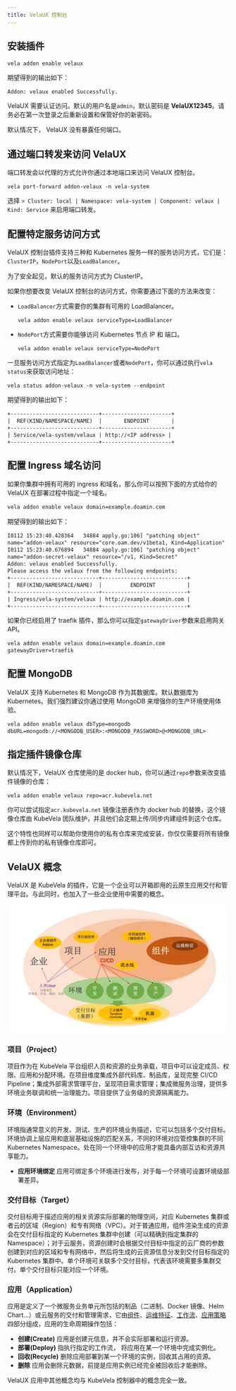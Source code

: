 ```yaml
---
title: VelaUX 控制台
---
```


## 安装插件

```shell script
vela addon enable velaux
```

期望得到的输出如下：
```
Addon: velaux enabled Successfully.
```

VelaUX 需要认证访问。默认的用户名是`admin`，默认密码是 **VelaUX12345**。请务必在第一次登录之后重新设置和保管好你的新密码。

默认情况下， VelaUX 没有暴露任何端口。

## 通过端口转发来访问 VelaUX

端口转发会以代理的方式允许你通过本地端口来访问 VelaUX 控制台。

```
vela port-forward addon-velaux -n vela-system
```

选择 `> Cluster: local | Namespace: vela-system | Component: velaux | Kind: Service` 来启用端口转发。

## 配置特定服务访问方式

VelaUX 控制台插件支持三种和 Kubernetes 服务一样的服务访问方式，它们是：`ClusterIP`，`NodePort`以及`LoadBalancer`。

为了安全起见，默认的服务访问方式为 ClusterIP。

如果你想要改变 VelaUX 控制台的访问方式，你需要通过下面的方法来改变：

- `LoadBalancer`方式需要你的集群有可用的 LoadBalancer。
    ```shell script
    vela addon enable velaux serviceType=LoadBalancer
    ```
- `NodePort`方式需要你能够访问 Kubernetes 节点 IP 和 端口。
    ```shell script
    vela addon enable velaux serviceType=NodePort
    ```
一旦服务访问方式指定为`LoadBalancer`或者`NodePort`，你可以通过执行`vela status`来获取访问地址：
```
vela status addon-velaux -n vela-system --endpoint
```

期望得到的输出如下：
```
+----------------------------+----------------------+
|  REF(KIND/NAMESPACE/NAME)  |       ENDPOINT       |
+----------------------------+----------------------+
| Service/vela-system/velaux | http://<IP address> |
+----------------------------+----------------------+
```

## 配置 Ingress 域名访问

如果你集群中拥有可用的 ingress 和域名，那么你可以按照下面的方式给你的 VelaUX 在部署过程中指定一个域名。

```bash
vela addon enable velaux domain=example.doamin.com
```

期望得到的输出如下：
```
I0112 15:23:40.428364   34884 apply.go:106] "patching object" name="addon-velaux" resource="core.oam.dev/v1beta1, Kind=Application"
I0112 15:23:40.676894   34884 apply.go:106] "patching object" name="addon-secret-velaux" resource="/v1, Kind=Secret"
Addon: velaux enabled Successfully.
Please access the velaux from the following endpoints:
+----------------------------+---------------------------+
|  REF(KIND/NAMESPACE/NAME)  |         ENDPOINT          |
+----------------------------+---------------------------+
| Ingress/vela-system/velaux | http://example.doamin.com |
+----------------------------+---------------------------+
```

如果你已经启用了 traefik 插件，那么你可以指定`gatewayDriver`参数来启用网关 API。

```shell script
vela addon enable velaux domain=example.doamin.com gatewayDriver=traefik
```

## 配置 MongoDB

VelaUX 支持 Kubernetes 和 MongoDB 作为其数据库。默认数据库为 Kubernetes。我们强烈建议你通过使用 MongoDB 来增强你的生产环境使用体验。

```shell script
vela addon enable velaux dbType=mongodb dbURL=mongodb://<MONGODB_USER>:<MONGODB_PASSWORD>@<MONGODB_URL>
```

## 指定插件镜像仓库

默认情况下，VelaUX 仓库使用的是 docker hub，你可以通过`repo`参数来改变插件镜像的仓库：

```shell script
vela addon enable velaux repo=acr.kubevela.net
```

你可以尝试指定`acr.kubevela.net` 镜像注册表作为 docker hub 的替换，这个镜像仓库由 KubeVela 团队维护，并且他们会定期上传/同步内建组件到这个仓库。

这个特性也同样可以帮助你使用你的私有仓库来完成安装，你仅仅需要将所有镜像都上传到你的私有镜像仓库即可。

## VelaUX 概念

VelaUX 是 KubeVela 的插件，它是一个企业可以开箱即用的云原生应用交付和管理平台。与此同时，也加入了一些企业使用中需要的概念。

![alt](../../resources/velaux-concept.png)

### 项目（Project）

项目作为在 KubeVela 平台组织人员和资源的业务承载，项目中可以设定成员、权限、应用和分配环境。在项目维度集成外部代码库、制品库，呈现完整 CI/CD Pipeline；集成外部需求管理平台，呈现项目需求管理；集成微服务治理，提供多环境业务联调和统一治理能力。项目提供了业务级的资源隔离能力。

### 环境（Environment）

环境指通常意义的开发、测试、生产的环境业务描述，它可以包括多个交付目标。环境协调上层应用和底层基础设施的匹配关系，不同的环境对应管控集群的不同 Kubernetes Namespace。处在同一个环境中的应用才能具备内部互访和资源共享能力。

- <b>应用环境绑定</b> 应用可绑定多个环境进行发布，对于每一个环境可设置环境级部署差异。


### 交付目标（Target）

交付目标用于描述应用的相关资源实际部署的物理空间，对应 Kubernetes 集群或者云的区域（Region）和专有网络（VPC）。对于普通应用，组件渲染生成的资源会在交付目标指定的 Kubernetes 集群中创建（可以精确到指定集群的 Namespace）；对于云服务，资源创建时会根据交付目标中指定的云厂商的参数创建到对应的区域和专有网络中，然后将生成的云资源信息分发到交付目标指定的 Kubernetes 集群中。单个环境可关联多个交付目标，代表该环境需要多集群交付。单个交付目标只能对应一个环境。

### 应用（Application）

应用是定义了一个微服务业务单元所包括的制品（二进制、Docker 镜像、Helm Chart...）或云服务的交付和管理需求，它由[组件](#组件（component）)、[运维特征](#运维特征（Trait）)、[工作流](#工作流（workflow）)、[应用策略](#应用策略（Policy）)四部分组成，应用的生命周期操作包括：


- <b>创建(Create)</b> 应用是创建元信息，并不会实际部署和运行资源。
- <b>部署(Deploy)</b> 指执行指定的工作流， 将应用在某一个环境中完成实例化。
- <b>回收(Recycle)</b> 删除应用部署到某一个环境的实例，回收其占用的资源。
- <b>删除</b> 应用会删除元数据，前提是应用实例已经完全被回收后才能删除。

VelaUX 应用中其他概念均与 KubeVela 控制器中的概念完全一致。
